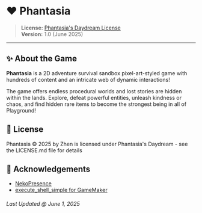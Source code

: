 # ❤️ Phantasia

> **License:** [Phantasia's Daydream License](./LICENSE.md)  
> **Version:** 1.0 (June 2025)

---

## ✨ About the Game

**Phantasia** is a 2D adventure survival sandbox pixel-art-styled game with hundreds of content and an intricate web of dynamic interactions!

The game offers endless procedural worlds and lost stories are hidden within the lands. Explore, defeat powerful entities, unleash kindness or chaos, and find hidden rare items to become the strongest being in all of Playground!

## 📜 License

Phantasia © 2025 by Zhen is licensed under Phantasia's Daydream - see the LICENSE.md file for details

## 💝 Acknowledgements

- [NekoPresence](https://github.com/nkrapivin/NekoPresence)
- [execute_shell_simple for GameMaker](https://yellowafterlife.itch.io/gamemaker-execute-shell-simple)

###### Last Updated @ June 1, 2025